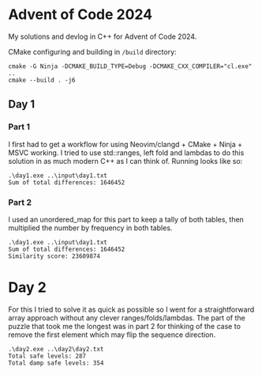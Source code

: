 # Advent of Code 2024
My solutions and devlog in C++ for Advent of Code 2024.

CMake configuring and building in `/build` directory:
```
cmake -G Ninja -DCMAKE_BUILD_TYPE=Debug -DCMAKE_CXX_COMPILER="cl.exe" ..
cmake --build . -j6
```

## Day 1
### Part 1
I first had to get a workflow for using Neovim/clangd + CMake + Ninja + MSVC working.
I tried to use std::ranges, left fold and lambdas to do this solution in as much modern C++ as I can think of.
Running looks like so:
```
.\day1.exe ..\input\day1.txt
Sum of total differences: 1646452
```
### Part 2
I used an unordered_map for this part to keep a tally of both tables, then multiplied the number by frequency in both tables.
```
.\day1.exe ..\input\day1.txt
Sum of total differences: 1646452
Similarity score: 23609874
```

# Day 2
For this I tried to solve it as quick as possible so I went for a straightforward array approach without any clever ranges/folds/lambdas. The part of the puzzle that took me the longest was in part 2 for thinking of the case to remove the first element which may flip the sequence direction.
```
.\day2.exe ..\day2\day2.txt
Total safe levels: 287
Total damp safe levels: 354
```
